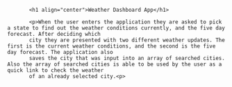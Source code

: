            <h1 align="center">Weather Dashboard App</h1>

           <p>When the user enters the application they are asked to pick a state to find out the weather conditions currently, and the five day forecast. After deciding which 
           city they are presented with two different weather updates. The first is the current weather conditions, and the second is the five day forecast. The application also 
           saves the city that was input into an array of searched cities. Also the array of searched cities is able to be used by the user as a quick link to check the weather
           of an already selected city.<p>
